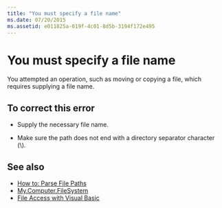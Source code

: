 ```yaml
---
title: "You must specify a file name"
ms.date: 07/20/2015
ms.assetid: e011825a-019f-4c01-8d5b-3194f172e495
---
```

# You must specify a file name
You attempted an operation, such as moving or copying a file, which requires supplying a file name.  
  
## To correct this error  
  
- Supply the necessary file name.  
  
- Make sure the path does not end with a directory separator character (\\).  
  
## See also

- [How to: Parse File Paths](../developing-apps/programming/drives-directories-files/how-to-parse-file-paths.md)
- [My.Computer.FileSystem](xref:Microsoft.VisualBasic.FileIO.FileSystem)
- [File Access with Visual Basic](../developing-apps/programming/drives-directories-files/file-access.md)
